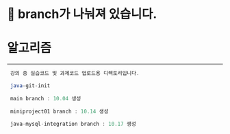 # 🚫 branch가 나눠져 있습니다.

# 알고리즘
---

```java 
 강의 중 실습코드 및 과제코드 업로드용 디렉토리입니다.

 java-git-init 
 
 main branch : 10.04 생성
 
 miniproject01 branch : 10.14 생성
 
 java-mysql-integration branch : 10.17 생성
```

